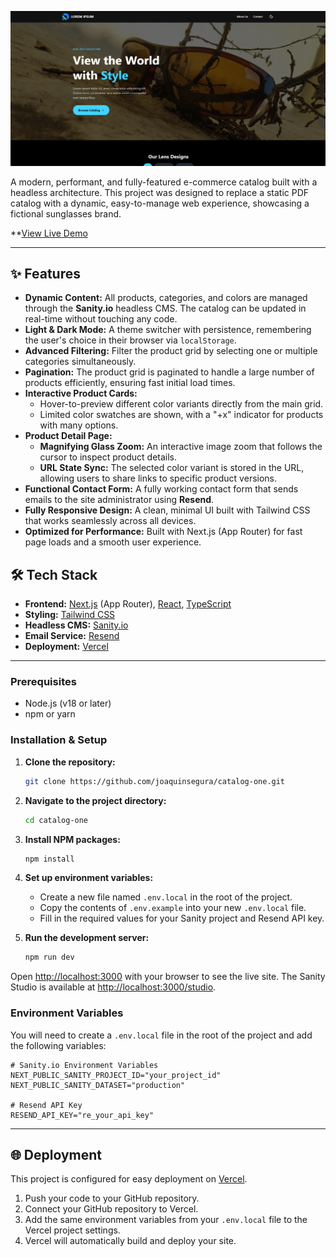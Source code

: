 ![Lens Catalog Homepage](./screenshot.png)

A modern, performant, and fully-featured e-commerce catalog built with a headless architecture. This project was designed to replace a static PDF catalog with a dynamic, easy-to-manage web experience, showcasing a fictional sunglasses brand.

**[View Live Demo](https://catalog-one-lime.vercel.app/)

---

## ✨ Features

- **Dynamic Content:** All products, categories, and colors are managed through the **Sanity.io** headless CMS. The catalog can be updated in real-time without touching any code.
- **Light & Dark Mode:** A theme switcher with persistence, remembering the user's choice in their browser via `localStorage`.
- **Advanced Filtering:** Filter the product grid by selecting one or multiple categories simultaneously.
- **Pagination:** The product grid is paginated to handle a large number of products efficiently, ensuring fast initial load times.
- **Interactive Product Cards:**
  - Hover-to-preview different color variants directly from the main grid.
  - Limited color swatches are shown, with a "+x" indicator for products with many options.
- **Product Detail Page:**
  - **Magnifying Glass Zoom:** An interactive image zoom that follows the cursor to inspect product details.
  - **URL State Sync:** The selected color variant is stored in the URL, allowing users to share links to specific product versions.
- **Functional Contact Form:** A fully working contact form that sends emails to the site administrator using **Resend**.
- **Fully Responsive Design:** A clean, minimal UI built with Tailwind CSS that works seamlessly across all devices.
- **Optimized for Performance:** Built with Next.js (App Router) for fast page loads and a smooth user experience.

## 🛠️ Tech Stack

- **Frontend:** [Next.js](https://nextjs.org/) (App Router), [React](https://react.dev/), [TypeScript](https://www.typescriptlang.org/)
- **Styling:** [Tailwind CSS](https://tailwindcss.com/)
- **Headless CMS:** [Sanity.io](https://www.sanity.io/)
- **Email Service:** [Resend](https://resend.com/)
- **Deployment:** [Vercel](https://vercel.com/)

---

### Prerequisites

- Node.js (v18 or later)
- npm or yarn

### Installation & Setup

1.  **Clone the repository:**

    ```bash
    git clone https://github.com/joaquinsegura/catalog-one.git
    ```

2.  **Navigate to the project directory:**

    ```bash
    cd catalog-one
    ```

3.  **Install NPM packages:**

    ```bash
    npm install
    ```

4.  **Set up environment variables:**
    - Create a new file named `.env.local` in the root of the project.
    - Copy the contents of `.env.example` into your new `.env.local` file.
    - Fill in the required values for your Sanity project and Resend API key.

5.  **Run the development server:**
    ```bash
    npm run dev
    ```

Open [http://localhost:3000](http://localhost:3000) with your browser to see the live site.
The Sanity Studio is available at [http://localhost:3000/studio](http://localhost:3000/studio).

### Environment Variables

You will need to create a `.env.local` file in the root of the project and add the following variables:

```
# Sanity.io Environment Variables
NEXT_PUBLIC_SANITY_PROJECT_ID="your_project_id"
NEXT_PUBLIC_SANITY_DATASET="production"

# Resend API Key
RESEND_API_KEY="re_your_api_key"
```

---

## 🌐 Deployment

This project is configured for easy deployment on [Vercel](https://vercel.com/).

1.  Push your code to your GitHub repository.
2.  Connect your GitHub repository to Vercel.
3.  Add the same environment variables from your `.env.local` file to the Vercel project settings.
4.  Vercel will automatically build and deploy your site.
